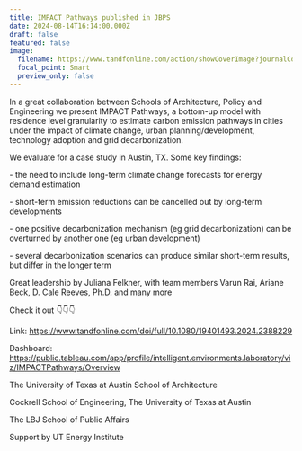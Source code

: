 ```yaml
---
title: IMPACT Pathways published in JBPS
date: 2024-08-14T16:14:00.000Z
draft: false
featured: false
image:
  filename: https://www.tandfonline.com/action/showCoverImage?journalCode=tbps20
  focal_point: Smart
  preview_only: false
---
```

In a great collaboration between Schools of Architecture, Policy and Engineering we present IMPACT Pathways, a bottom-up model with residence level granularity to estimate carbon emission pathways in cities under the impact of climate change, urban planning/development, technology adoption and grid decarbonization. 



We evaluate for a case study in Austin, TX. Some key findings:

\- the need to include long-term climate change forecasts for energy demand estimation

\- short-term emission reductions can be cancelled out by long-term developments

\- one positive decarbonization mechanism (eg grid decarbonization) can be overturned by another one (eg urban development)

\- several decarbonization scenarios can produce similar short-term results, but differ in the longer term



Great leadership by Juliana Felkner, with team members Varun Rai, Ariane Beck, D. Cale Reeves, Ph.D. and many more



Check it out 👇👇👇 

Link: https://www.tandfonline.com/doi/full/10.1080/19401493.2024.2388229

Dashboard: https://public.tableau.com/app/profile/intelligent.environments.laboratory/viz/IMPACTPathways/Overview



The University of Texas at Austin School of Architecture

Cockrell School of Engineering, The University of Texas at Austin

The LBJ School of Public Affairs



Support by UT Energy Institute

